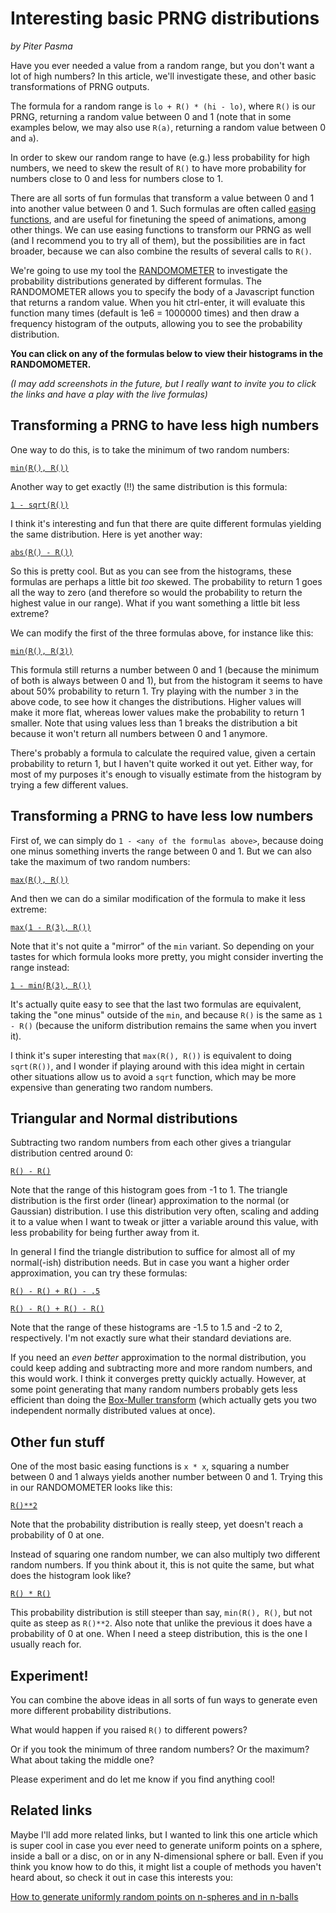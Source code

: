 # Interesting basic PRNG distributions

_by Piter Pasma_

Have you ever needed a value from a random range, but you don't want a lot of high numbers? In this article, we'll investigate these, and other basic transformations of PRNG outputs.

The formula for a random range is `lo + R() * (hi - lo)`, where `R()` is our PRNG, returning a random value between 0 and 1 (note that in some examples below, we may also use `R(a)`, returning a random value between 0 and `a`). 

In order to skew our random range to have (e.g.) less probability for high numbers, we need to skew the result of `R()` to have more probability for numbers close to 0 and less for numbers close to 1.

There are all sorts of fun formulas that transform a value between 0 and 1 into another value between 0 and 1. Such formulas are often called [easing functions](https://www.google.com/search?hl=en&q=easing+functions), and are useful for finetuning the speed of animations, among other things. We can use easing functions to transform our PRNG as well (and I recommend you to try all of them), but the possibilities are in fact broader, because we can also combine the results of several calls to `R()`.

We're going to use my tool the [RANDOMOMETER](https://randomometer.netlify.app) to investigate the probability distributions generated by different formulas. The RANDOMOMETER allows you to specify the body of a Javascript function that returns a random value. When you hit ctrl-enter, it will evaluate this function many times (default is 1e6 = 1000000 times) and then draw a frequency histogram of the outputs, allowing you to see the probability distribution.

**You can click on any of the formulas below to view their histograms in the RANDOMOMETER.** 

_(I may add screenshots in the future, but I really want to invite you to click the links and have a play with the live formulas)_

## Transforming a PRNG to have less high numbers

One way to do this, is to take the minimum of two random numbers:

[`min(R(), R())`](https://randomometer.netlify.app/?lo=0&hi=1&bins=150&code=return+min%28R%28%29%2C+R%28%29%29)

Another way to get exactly (!!) the same distribution is this formula:

[`1 - sqrt(R())`](https://randomometer.netlify.app/?lo=0&hi=1&bins=150&code=return+1-R%28%29**.5)

I think it's interesting and fun that there are quite different formulas yielding the same distribution. Here is yet another way:

[`abs(R() - R())`](https://randomometer.netlify.app/?lo=0&hi=1&bins=150&code=return+abs%28R%28%29-R%28%29%29)

So this is pretty cool. But as you can see from the histograms, these formulas are perhaps a little bit _too_ skewed. The probability to return 1 goes all the way to zero (and therefore so would the probability to return the highest value in our range). What if you want something a little bit less extreme?

We can modify the first of the three formulas above, for instance like this:

[`min(R(), R(3))`](https://randomometer.netlify.app/?lo=0&hi=1&bins=150&code=return+min%28R%28%29%2CR%283%29%29)

This formula still returns a number between 0 and 1 (because the minimum of both is always between 0 and 1), but from the histogram it seems to have about 50% probability to return 1. Try playing with the number `3` in the above code, to see how it changes the distributions. Higher values will make it more flat, whereas lower values make the probability to return 1 smaller. Note that using values less than 1 breaks the distribution a bit because it won't return all numbers between 0 and 1 anymore. 

There's probably a formula to calculate the required value, given a certain probability to return 1, but I haven't quite worked it out yet. Either way, for most of my purposes it's enough to visually estimate from the histogram by trying a few different values.

## Transforming a PRNG to have less low numbers

First of, we can simply do `1 - <any of the formulas above>`, because doing one minus something inverts the range between 0 and 1. But we can also take the maximum of two random numbers:

[`max(R(), R())`](https://randomometer.netlify.app/?lo=0&hi=1&bins=150&code=return+max%28R%28%29%2CR%28%29%29)

And then we can do a similar modification of the formula to make it less extreme:

[`max(1 - R(3), R())`](https://randomometer.netlify.app/?lo=0&hi=1&bins=150&code=return+max%281-R%283%29%2CR%28%29%29)

Note that it's not quite a "mirror" of the `min` variant. So depending on your tastes for which formula looks more pretty, you might consider inverting the range instead:

[`1 - min(R(3), R())`](https://randomometer.netlify.app/?lo=0&hi=1&bins=150&code=return+1-min%28R%283%29%2CR%28%29%29)

It's actually quite easy to see that the last two formulas are equivalent, taking the "one minus" outside of the `min`, and because `R()` is the same as `1 - R()` (because the uniform distribution remains the same when you invert it).

I think it's super interesting that `max(R(), R())` is equivalent to doing `sqrt(R())`, and I wonder if playing around with this idea might in certain other situations allow us to avoid a `sqrt` function, which may be more expensive than generating two random numbers.

## Triangular and Normal distributions

Subtracting two random numbers from each other gives a triangular distribution centred around 0:

[`R() - R()`](https://randomometer.netlify.app/?lo=-1&hi=1&bins=150&code=return+R%28%29-R%28%29)

Note that the range of this histogram goes from -1 to 1. The triangle distribution is the first order (linear) approximation to the normal (or Gaussian) distribution. I use this distribution very often, scaling and adding it to a value when I want to tweak or jitter a variable around this value, with less probability for being further away from it.

In general I find the triangle distribution to suffice for almost all of my normal(-ish) distribution needs. But in case you want a higher order approximation, you can try these formulas:

[`R() - R() + R() - .5`](https://randomometer.netlify.app/?lo=-1.5&hi=1.5&bins=150&code=return+R%28%29+-+R%28%29+%2B+R%28%29+-+.5) 

[`R() - R() + R() - R()`](https://randomometer.netlify.app/?lo=-2&hi=2&bins=150&code=return+R%28%29+-+R%28%29+%2B+R%28%29+-+R%28%29)

Note that the range of these histograms are -1.5 to 1.5 and -2 to 2, respectively. I'm not exactly sure what their standard deviations are.

If you need an _even better_ approximation to the normal distribution, you could keep adding and subtracting more and more random numbers, and this would work. I think it converges pretty quickly actually. However, at some point generating that many random numbers probably gets less efficient than doing the [Box-Muller transform](https://en.wikipedia.org/wiki/Box%E2%80%93Muller_transform) (which actually gets you two independent normally distributed values at once).

## Other fun stuff

One of the most basic easing functions is `x * x`, squaring a number between 0 and 1 always yields another number between 0 and 1. Trying this in our RANDOMOMETER looks like this:

[`R()**2`](https://randomometer.netlify.app/?lo=0&hi=1&bins=150&code=return+R%28%29**2)

Note that the probability distribution is really steep, yet doesn't reach a probability of 0 at one.

Instead of squaring one random number, we can also multiply two different random numbers. If you think about it, this is not quite the same, but what does the histogram look like?

[`R() * R()`](https://randomometer.netlify.app/?lo=0&hi=1&bins=150&code=return+R%28%29*R%28%29)

This probability distribution is still steeper than say, `min(R(), R()`, but not quite as steep as `R()**2`. Also note that unlike the previous it does have a probability of 0 at one. When I need a steep distribution, this is the one I usually reach for.

## Experiment!

You can combine the above ideas in all sorts of fun ways to generate even more different probability distributions.

What would happen if you raised `R()` to different powers?

Or if you took the minimum of three random numbers? Or the maximum? What about taking the middle one?

Please experiment and do let me know if you find anything cool!

## Related links

Maybe I'll add more related links, but I wanted to link this one article which is super cool in case you ever need to generate uniform points on a sphere, inside a ball or a disc, on or in any N-dimensional sphere or ball. Even if you think you know how to do this, it might list a couple of methods you haven't heard about, so check it out in case this interests you:

[How to generate uniformly random points on n-spheres and in n-balls](https://extremelearning.com.au/how-to-generate-uniformly-random-points-on-n-spheres-and-n-balls/)


